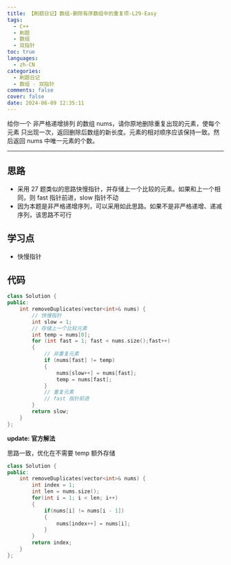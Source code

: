 ```yaml
---
title: 【刷题日记】数组-删除有序数组中的重复项-L29-Easy
tags:
  - C++
  - 刷题
  - 数组
  - 双指针
toc: true
languages:
  - zh-CN
categories:
  - 刷题日记
  - 数组 - 双指针
comments: false
cover: false
date: 2024-06-09 12:35:11
---
```


给你一个 非严格递增排列 的数组 nums，请你原地删除重复出现的元素，使每个元素 只出现一次，返回删除后数组的新长度。元素的相对顺序应该保持一致。然后返回 nums 中唯一元素的个数。

<!-- more -->

---

## 思路

* 采用 27 题类似的思路快慢指针，并存储上一个比较的元素。如果和上一个相同，则 fast 指针前进，slow 指针不动
* 因为本题是非严格递增序列，可以采用如此思路。如果不是非严格递增、递减序列，该思路不可行

## 学习点

* 快慢指针

## 代码

```cpp
class Solution {
public:
    int removeDuplicates(vector<int>& nums) {
        // 快慢指针
        int slow = 1;
        // 存储上一个比较元素
        int temp = nums[0];
        for (int fast = 1; fast < nums.size();fast++)
        {
            // 非重复元素
            if (nums[fast] != temp)
            {
                nums[slow++] = nums[fast];
                temp = nums[fast];
            }
            // 重复元素
            // fast 指针前进
        }
        return slow;
    }
};
```

**update: 官方解法**

思路一致，优化在不需要 temp 额外存储

```cpp
class Solution {
public:
    int removeDuplicates(vector<int>& nums) {
        int index = 1;
        int len = nums.size();
        for(int i = 1; i < len; i++)
        {
            if(nums[i] != nums[i - 1])
            {
                nums[index++] = nums[i];
            }
        }
        return index;
    }
};
```